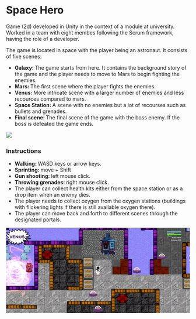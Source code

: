 # Space Hero
Game (2d) developed in Unity in the context of a module at university. Worked in a team with eight membes following the Scrum framework, having the role of a developer. 

The game is located in space with the player being an astronaut. It consists of five scenes:
<ul>
<li><strong> Galaxy: </strong> The game starts from here. It contains the background story of the game and the player needs to move to Mars to begin fighting the enemies. </li>
<li> <strong> Mars: </strong> The first scene where the player fights the enemies.</li>
<li> <strong> Venus: </strong> More intricate scene with a larger number of enemies and less recources compared to mars.</li>
<li> <strong> Space Station: </strong> A scene with no enemies but a lot of recourses such as bullets and grenades.</li>
<li> <strong> Final scene: </strong> The final scene of the game with the boss enemy. If the boss is defeated the game ends. </li>
</ul>

![](Images_gif/shooting.gif)


### Instructions

<ul>
<li> <strong> Walking: </strong> WASD keys or arrow keys. </li>
<li> <strong> Sprinting: </strong> move + Shift
<li> <strong> Gun shooting: </strong> left mouse click. </li>
<li> <strong> Throwing grenades: </strong> right mouse click. </li>

<li> The player can collect health kits either from the space station or as a drop item when an enemy dies.</li>
 
<li> The player needs to collect oxygen from the oxygen stations (buildings with flickering lights if there is still available oxygen there).</li>

<li>The player can move back and forth to different scenes through the designated portals.</li>
</ul>


![](Images_gif/grenade.gif)

